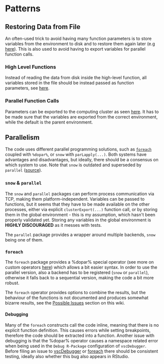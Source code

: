 # Patterns

## Restoring Data from File
An often-used trick to avoid having many function parameters is to store variables from the environment to disk and to restore them again later (e.g [here](https://github.com/RECETOX/recetox-xMSannotator/blob/c7ad3bb2f4e7cc6aa35d8a0804fe6ef7a8389729/R/multilevelannotationstep3.R#L14-L17)). This is also used to avoid having to export variables for parallel function calls.

### High Level Functions
Instead of reading the data from disk inside the high-level function, all variables stored in the file should be instead passed as function parameters, see [here](https://github.com/hechth/recetox-xMSannotator/blob/e9ea38a1654993488af8b188c2a39f008ecbbfd5/R/multilevelannotationstep2.R#L108-132).

### Parallel Function Calls
Parameters can be exported to the computing cluster as seen [here](https://github.com/hechth/recetox-xMSannotator/blob/e9ea38a1654993488af8b188c2a39f008ecbbfd5/R/multilevelannotation.R#L1264-L1274). It has to be made sure that the variables are exported from the correct environment, while the default is the parent environment.

## Parallelism
The code uses different parallel programming solutions, such as [`foreach`](https://www.rdocumentation.org/packages/foreach/versions/1.5.1) coupled with `%dopar%`, or `snow` with `parLapply(...)`. Both systems have advantages and disadvantages, but ideally, there should be a consensus on which system to use. Note that `snow` is outdated and superseded by `parallel` ([source](https://bookdown.org/rdpeng/rprogdatascience/parallel-computation.html)).

### `snow` & `parallel`
The `snow` and `parallel` packages can perform process communication via TCP, making them platform-independent. Variables can be passed to functions, but it seems that they have to be made available on the other processes, either via explicit `clusterExport(...)` function call, or by storing them in the global environment - this is my assumption, which hasn't been properly validated yet. Storing any variables in the global environment is **HIGHLY DISCOURAGED** as it messes with tests.

The `parallel` package provides a wrapper around multiple backends, `snow` being one of them.

### `foreach`
The `foreach` package provides a %dopar% special operator (see more on custom operators [here](https://stackoverflow.com/questions/25179457/r-what-are-operators-like-in-called-and-how-can-i-learn-about-them)) which allows a bit easier syntax. In order to use the parallel version, also a backend has to be registered (`snow` or `parallel`), otherwise it falls back to a sequential version, making the code a bit more robust.

The `foreach` operator provides options to combine the results, but the behaviour of the functions is not documented and produces somewhat bizarre results, see the [Possible Issues](https://github.com/RECETOX/recetox-xMSannotator/wiki/Possible-Issues) section on this wiki.

#### Debugging
Many of the `foreach` constructs call the code inline, meaning that there is no explicit function definition. This causes errors while setting breakpoints, therefore the code should be extracted into a function. Another issue with debugging is that the %dopar% operator causes a namespace related error when being used in the `Debug R-Package` configuration of `vscDebugger`. Before filing an issue to [vscDebugger](https://github.com/ManuelHentschel/VSCode-R-Debugger) or [foreach](https://github.com/RevolutionAnalytics/foreach) there should be consistent testing, ideally also whether this bug also appears in RStudio.